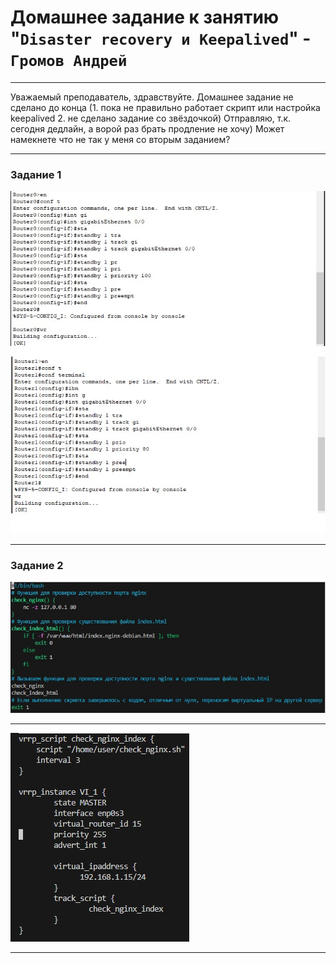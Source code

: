 # Домашнее задание к занятию "`Disaster recovery и Keepalived`" - `Громов Андрей`

---

Уважаемый преподаватель, здравствуйте.
Домашнее задание не сделано до конца (1. пока не правильно работает скрипт или 
настройка keepalived 2. не сделано задание со звёздочкой) Отправляю, т.к. сегодня 
дедлайн, а ворой раз брать продление не хочу) Может намекнете что не так у меня со
вторым заданием?

---

### Задание 1

![Скриншот-1](https://github.com/GromDrn/HSRP-Keepalived/blob/master/screenshots/conf.jpg)

---

### Задание 2 


![Скриншот-1](https://github.com/GromDrn/HSRP-Keepalived/blob/master/screenshots/script.jpg)

---

![Скриншот-2](https://github.com/GromDrn/HSRP-Keepalived/blob/master/screenshots/keepalived.jpg)

---






